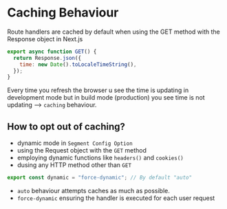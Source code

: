 # Caching Behaviour

Route handlers are cached by default when using the GET method with the Response object in Next.js

```javascript
export async function GET() {
  return Response.json({
    time: new Date().toLocaleTimeString(),
  });
}
```

Every time you refresh the browser u see the time is updating in development mode but in build mode (production) you see time is not updating --> `caching` behaviour.

## How to opt out of caching?

- dynamic mode in `Segment Config Option`
- using the Request object with the `GET` method
- employing dynamic functions like `headers()` and `cookies()`
- dusing any HTTP method other than `GET` 

```javascript
export const dynamic = "force-dynamic"; // By default "auto"
```

- `auto` behaviour attempts caches as much as possible.
- `force-dynamic` ensuring the handler is executed for each user request
